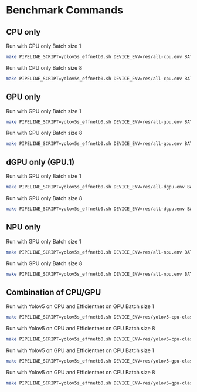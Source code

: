 # Benchmark Commands

## CPU only

Run with CPU only Batch size 1

```bash
make PIPELINE_SCRIPT=yolov5s_effnetb0.sh DEVICE_ENV=res/all-cpu.env BATCH_SIZE=1 RESULTS_DIR=cpu benchmark-stream-density
```

Run with CPU only Batch size 8

```bash
make PIPELINE_SCRIPT=yolov5s_effnetb0.sh DEVICE_ENV=res/all-cpu.env BATCH_SIZE=8 RESULTS_DIR=cpubatch8 benchmark-stream-density
```

## GPU only

Run with GPU only Batch size 1

```bash
make PIPELINE_SCRIPT=yolov5s_effnetb0.sh DEVICE_ENV=res/all-gpu.env BATCH_SIZE=1 RESULTS_DIR=gpu benchmark-stream-density 
```

Run with GPU only Batch size 8

```bash
make PIPELINE_SCRIPT=yolov5s_effnetb0.sh DEVICE_ENV=res/all-gpu.env BATCH_SIZE=8 RESULTS_DIR=gpubatch8 benchmark-stream-density 
```

## dGPU only (GPU.1)

Run with GPU only Batch size 1

```bash
make PIPELINE_SCRIPT=yolov5s_effnetb0.sh DEVICE_ENV=res/all-dgpu.env BATCH_SIZE=1 RESULTS_DIR=gpu benchmark-stream-density 
```

Run with GPU only Batch size 8

```bash
make PIPELINE_SCRIPT=yolov5s_effnetb0.sh DEVICE_ENV=res/all-dgpu.env BATCH_SIZE=8 RESULTS_DIR=gpubatch8 benchmark-stream-density 
```

## NPU only

Run with GPU only Batch size 1

```bash
make PIPELINE_SCRIPT=yolov5s_effnetb0.sh DEVICE_ENV=res/all-npu.env BATCH_SIZE=1 RESULTS_DIR=gpu benchmark-stream-density 
```

Run with GPU only Batch size 8

```bash
make PIPELINE_SCRIPT=yolov5s_effnetb0.sh DEVICE_ENV=res/all-npu.env BATCH_SIZE=8 RESULTS_DIR=gpubatch8 benchmark-stream-density 
```

## Combination of CPU/GPU

Run with Yolov5 on CPU and Efficientnet on GPU Batch size 1

```bash
make PIPELINE_SCRIPT=yolov5s_effnetb0.sh DEVICE_ENV=res/yolov5-cpu-class-gpu.env BATCH_SIZE=1 RESULTS_DIR=yolocpuclassgpu benchmark-stream-density 
```

Run with Yolov5 on CPU and Efficientnet on GPU Batch size 8

```bash
make PIPELINE_SCRIPT=yolov5s_effnetb0.sh DEVICE_ENV=res/yolov5-cpu-class-gpu.env BATCH_SIZE=8 RESULTS_DIR=yolocpuclassgpubatch8 benchmark-stream-density 
```

Run with Yolov5 on GPU and Efficientnet on CPU Batch size 1

```bash
make PIPELINE_SCRIPT=yolov5s_effnetb0.sh DEVICE_ENV=res/yolov5-gpu-class-cpu.env BATCH_SIZE=1 RESULTS_DIR=yologpuclasscpu benchmark-stream-density 
```

Run with Yolov5 on GPU and Efficientnet on CPU Batch size 8

```bash
make PIPELINE_SCRIPT=yolov5s_effnetb0.sh DEVICE_ENV=res/yolov5-gpu-class-cpu.env BATCH_SIZE=8 RESULTS_DIR=yologpuclasscpubatch8 benchmark-stream-density 
```